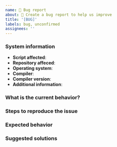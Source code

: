 ```yaml
---
name: 🐛 Bug report
about: 🔺 Create a bug report to help us improve
title: '[BUG]'
labels: bug, unconfirmed
assignees: ''
---
```


<!-- :warning: Please, try to follow the template -->

### System information

- **Script affected**:
- **Repository affeced**:
- **Operating system**:
- **Compiler**:
- **Compiler version**:
- **Additional information**:

### What is the current behavior?

### Steps to reproduce the issue

### Expected behavior

### Suggested solutions
